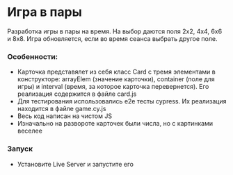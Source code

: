# Игра в пары

Разработка игры в пары на время. На выбор даются поля 2x2, 4x4, 6x6 и 8x8. Игра обновляется, если во время сеанса выбрать другое поле.

### Особенности:

- Карточка представялет из себя класс Card с тремя элементами в конструкторе: arrayElem (значение карточки), container (поле для игры) и interval (время, за которое карточка перевернется). Его реализация содержится в файле card.js
- Для тестирования использовались e2e тесты cypress. Их реализация находится в файле game.cy.js
- Весь код написан на чистом JS
- Изначально на развороте карточек были числа, но с картинками веселее

### Запуск

- Установите Live Server и запустите его
